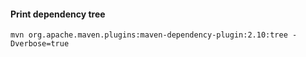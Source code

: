

#### Print dependency tree

`mvn org.apache.maven.plugins:maven-dependency-plugin:2.10:tree -Dverbose=true`
